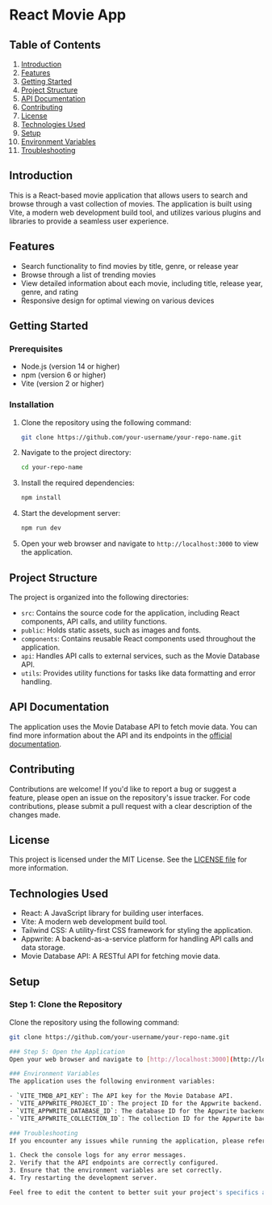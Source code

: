 # React Movie App

## Table of Contents
1. [Introduction](#introduction)
2. [Features](#features)
3. [Getting Started](#getting-started)
4. [Project Structure](#project-structure)
5. [API Documentation](#api-documentation)
6. [Contributing](#contributing)
7. [License](#license)
8. [Technologies Used](#technologies-used)
9. [Setup](#setup)
10. [Environment Variables](#environment-variables)
11. [Troubleshooting](#troubleshooting)

## Introduction
This is a React-based movie application that allows users to search and browse through a vast collection of movies. The application is built using Vite, a modern web development build tool, and utilizes various plugins and libraries to provide a seamless user experience.

## Features
- Search functionality to find movies by title, genre, or release year
- Browse through a list of trending movies
- View detailed information about each movie, including title, release year, genre, and rating
- Responsive design for optimal viewing on various devices

## Getting Started

### Prerequisites
- Node.js (version 14 or higher)
- npm (version 6 or higher)
- Vite (version 2 or higher)

### Installation
1. Clone the repository using the following command:
    ```bash
    git clone https://github.com/your-username/your-repo-name.git
    ```
2. Navigate to the project directory:
    ```bash
    cd your-repo-name
    ```
3. Install the required dependencies:
    ```bash
    npm install
    ```
4. Start the development server:
    ```bash
    npm run dev
    ```
5. Open your web browser and navigate to `http://localhost:3000` to view the application.

## Project Structure
The project is organized into the following directories:
- `src`: Contains the source code for the application, including React components, API calls, and utility functions.
- `public`: Holds static assets, such as images and fonts.
- `components`: Contains reusable React components used throughout the application.
- `api`: Handles API calls to external services, such as the Movie Database API.
- `utils`: Provides utility functions for tasks like data formatting and error handling.

## API Documentation
The application uses the Movie Database API to fetch movie data. You can find more information about the API and its endpoints in the [official documentation](https://www.themoviedb.org/documentation/api).

## Contributing
Contributions are welcome! If you'd like to report a bug or suggest a feature, please open an issue on the repository's issue tracker. For code contributions, please submit a pull request with a clear description of the changes made.

## License
This project is licensed under the MIT License. See the [LICENSE file](LICENSE) for more information.

## Technologies Used
- React: A JavaScript library for building user interfaces.
- Vite: A modern web development build tool.
- Tailwind CSS: A utility-first CSS framework for styling the application.
- Appwrite: A backend-as-a-service platform for handling API calls and data storage.
- Movie Database API: A RESTful API for fetching movie data.

## Setup

### Step 1: Clone the Repository
Clone the repository using the following command:
```bash
git clone https://github.com/your-username/your-repo-name.git

### Step 5: Open the Application
Open your web browser and navigate to [http://localhost:3000](http://localhost:3000) to view the application.

### Environment Variables
The application uses the following environment variables:

- `VITE_TMDB_API_KEY`: The API key for the Movie Database API.
- `VITE_APPWRITE_PROJECT_ID`: The project ID for the Appwrite backend.
- `VITE_APPWRITE_DATABASE_ID`: The database ID for the Appwrite backend.
- `VITE_APPWRITE_COLLECTION_ID`: The collection ID for the Appwrite backend.

### Troubleshooting
If you encounter any issues while running the application, please refer to the following troubleshooting guide:

1. Check the console logs for any error messages.
2. Verify that the API endpoints are correctly configured.
3. Ensure that the environment variables are set correctly.
4. Try restarting the development server.

Feel free to edit the content to better suit your project's specifics and style. This should help your users understand and get started with the React Movie App easily!
